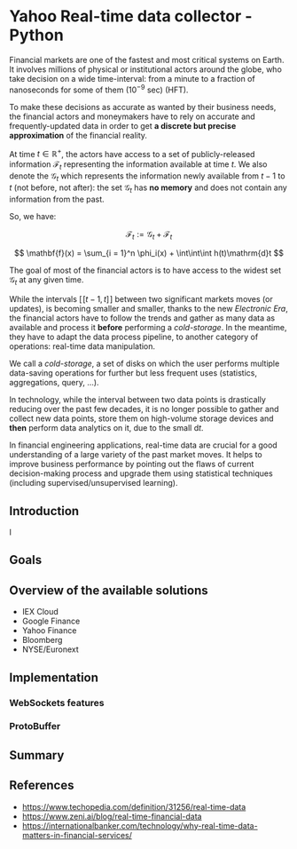 # Yahoo Real-time data collector - Python



Financial markets are one of the fastest and most critical systems on Earth. 
It involves millions of physical or institutional actors around the globe, who take decision
on a wide time-interval: from a minute to a fraction of nanoseconds for some of them ($10^{-9}$ sec) (HFT).

To make these decisions as accurate as wanted by their business needs, the financial actors and moneymakers have
to rely on accurate and frequently-updated data in order to get **a discrete but precise approximation** of the financial reality.

At time $t \in \mathbb{R}^+$, the actors have access to a set of publicly-released information $\mathcal{F}_t$ representing
the information available at time $t$. 
We also denote the $\mathcal{G}_t$ which represents the information newly available from $t - 1$ to $t$ 
(not before, not after): the set $\mathcal{G}_t$ has **no memory** and does not contain any information from the past.

So, we have:


$$
\mathcal{F}_{t} := \mathcal{G}_{t} + \mathcal{F}_{t}
$$


$$
\mathbf{f}(x) = \sum_{i = 1}^n \phi_i(x) + \int\int\int h(t)\mathrm{d}t
$$

The goal of most of the financial actors is to have access to the widest set $\mathcal{G}_{t}$ at any given time.


While the intervals $[\![ t - 1, t ]\!]$ between two significant markets moves (or updates), is becoming smaller and smaller,
thanks to the new *Electronic Era*, the financial actors have to follow the trends and gather as many data as available 
and process it **before** performing a *cold-storage*. In the meantime, they have to adapt the data process pipeline, to
another category of operations: real-time data manipulation.

We call a *cold-storage*, a set of disks on which the user performs multiple data-saving operations for further but less frequent uses
(statistics, aggregations, query, ...).

In technology, while the interval between two data points is drastically reducing over the past few decades, 
it is no longer possible to gather and collect new data points, store them on high-volume storage devices and **then**
perform data analytics on it, due to the small $\mathrm{d}t$.

In financial engineering applications, real-time data are crucial for a good understanding of a 
large variety of the past market moves. It helps to improve business performance by pointing out 
the flaws of current decision-making process and upgrade them using statistical
techniques (including supervised/unsupervised learning).

## Introduction

I


## Goals


## Overview of the available solutions

- IEX Cloud
- Google Finance
- Yahoo Finance
- Bloomberg
- NYSE/Euronext

## Implementation

### WebSockets features

### ProtoBuffer


## Summary


## References

- https://www.techopedia.com/definition/31256/real-time-data
- https://www.zeni.ai/blog/real-time-financial-data
- https://internationalbanker.com/technology/why-real-time-data-matters-in-financial-services/